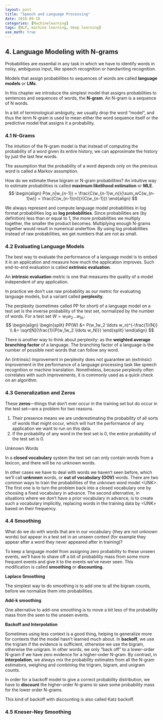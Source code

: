```yaml
---
layout: post
title: "Speech and Language Processing"
date: 2018-09-18
categories: [Machinelearning]
tags: [NLP, machine learning, deep learning]
use_math: true
---
```

## 4. Language Modeling with N-grams
Probabilities are essential in any task in which we have to identify words
in noisy, ambiguous input, like speech recognition or handwriting recognition.

Models that assign probabilities to sequences of words are called __language
models__ or __LMs__.

In this chapter we introduce the simplest model that assigns probabilities
to sentences and sequences of words, the __N-gram__. An N-gram is a sequence of
N words.

In a bit of terminological ambiguity, we usually drop the word “model”, and thus
the term N-gram is used to mean either the word sequence itself or the predictive
model that assigns it a probability.

### 4.1 N-Grams
The intuition of the N-gram model is that instead of computing the probability
of a word given its entire history, we can approximate the history by just the
last few words.

The assumption that the probability of a word depends only on the previous word
is called a Markov assumption.

How do we estimate these bigram or N-gram probabilities? An intuitive way to
estimate probabilities is called __maximum likelihood estimation__ or __MLE__.
$$
\begin{align}
    P(w_n|w_{n-1}) = \frac{C(w_{n-1}w_n)}{\sum_wC(w_{n-1}w)} = \frac{C(w_{n-1}(n))}{C(w_{n-1})} 
\end{align}
$$

We always represent and compute language model probabilities in log format
probabilities log as __log probabilities__.
Since probabilities are (by definition) less than or equal to 1,
the more probabilities we multiply together, the smaller the product becomes.
Multiplying enough N-grams together would result in numerical underflow.
By using log probabilities instead of raw probabilities, we get numbers
that are not as small.

### 4.2 Evaluating Language Models
The best way to evaluate the performance of a language model is to embed it in
an application and measure how much the application improves.
Such end-to-end evaluation is called __extrinsic evaluation__.

An __intrinsic evaluation__ metric is one that measures the quality of a model
independent of any application.

In practice we don’t use raw probability as our metric for evaluating language
models, but a variant called __perplexity__.

The perplexity (sometimes called PP for short) of a language model on a test
set is the inverse probability of the test set, normalized by the number of
words. For a test set $W = w_1w_2 \ldots w_N$,:
$$
\begin{align}
\begin{split}
    PP(W) &= P(w_1w_2 \ldots w_n)^{-\frac{1}{N}} \\
          &= \sqrt[N]{\frac{1}{P(w_1w_2 \ldots w_N)}}
\end{split}
\end{align}
$$
                  
There is another way to think about perplexity: as the __weighted average
branching factor__ of a language. The branching factor of a language is the number
of possible next words that can follow any word.

An (intrinsic) improvement in perplexity does not guarantee an (extrinsic)
improvement in the performance of a language processing task like speech
recognition or machine translation. Nonetheless, because perplexity often
correlates with such improvements, it is commonly used as a quick check on
an algorithm.

### 4.3 Generalization and Zeros
These __zeros__—things that don’t ever occur in the training set but do occur in
the test set—are a problem for two reasons.
1. Their presence means we are underestimating the probability of all sorts of
words that might occur, which will hurt the performance of any application
we want to run on this data.
1. If the probability of any word in the test set is 0, the entire probability
of the test set is 0.

Unknown Words

In a __closed vocabulary__ system the test set can
only contain words from a lexicon, and there will be no unknown words.

In other cases we have to deal with words we haven’t seen before, which we’ll
call __unknown__ words, or __out of vocabulary (OOV)__ words.
There are two common ways to train the probabilities of the unknown word
model \<UNK\>.
The first one is to turn the problem back into a closed vocabulary one
by choosing a fixed vocabulary in advance.
The second alternative, in situations where we don’t have a prior vocabulary in
advance, is to create such a vocabulary implicitly, replacing words in the
training data by \<UNK\> based on their frequency.

### 4.4 Smoothing
What do we do with words that are in our vocabulary (they are not unknown words)
but appear in a test set in an unseen context (for example they appear after a
word they never appeared after in training)?

To keep a language model from assigning zero probability to these unseen events,
we’ll have to shave off a bit of probability mass from some more frequent
events and give it to the events we’ve never seen.
This modification is called __smoothing__ or __discounting__.

__Laplace Smoothing__

The simplest way to do smoothing is to add one to all the bigram counts, before
we normalize them into probabilities.

__Add-k smoothing__

One alternative to add-one smoothing is to move a bit less of the probability
mass from the seen to the unseen events.

__Backoff and Interpolation__

Sometimes using less context is a good thing, helping to generalize more for
contexts that the model hasn’t learned much about. 
In __backoff__, we use the trigram if the evidence is sufficient, otherwise we
use the bigram, otherwise the unigram.
In other words, we only “back off” to a lower-order N-gram if we have zero
evidence for a higher-order N-gram.
By contrast, in __interpolation__, we always mix the probability estimates
from all the N-gram estimators, weighing and combining the trigram, bigram, and
unigram counts.

In order for a backoff model to give a correct probability distribution, we have
to __discount__ the higher-order N-grams to save some probability mass for the lower
order N-grams. 

This kind of backoff with discounting is also called Katz backoff.

### 4.5 Kneser-Ney Smoothing
